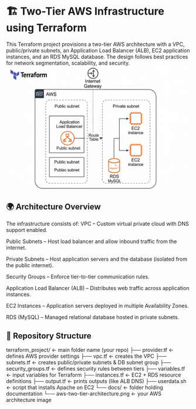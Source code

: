 # 🏗️ Two-Tier AWS Infrastructure using Terraform

This Terraform project provisions a two-tier AWS architecture with a VPC, public/private subnets, an Application Load Balancer (ALB), EC2 application instances, and an RDS MySQL database.
The design follows best practices for network segmentation, scalability, and security.
![AWS Two-Tier Terraform Architecture](aws-two-tier-architecture.png)

## 🌍 Architecture Overview

The infrastructure consists of:
VPC – Custom virtual private cloud with DNS support enabled.

Public Subnets – Host load balancer and allow inbound traffic from the internet.

Private Subnets – Host application servers and the database (isolated from the public internet).

Security Groups – Enforce tier-to-tier communication rules.

Application Load Balancer (ALB) – Distributes web traffic across application instances.

EC2 Instances – Application servers deployed in multiple Availability Zones.

RDS (MySQL) – Managed relational database hosted in private subnets.

## 📂 Repository Structure
terraform_project/              ← main folder name (your repo)
├── provider.tf                 ← defines AWS provider settings
├── vpc.tf                      ← creates the VPC
├── subnets.tf                  ← creates public/private subnets & DB subnet group
├── security_groups.tf          ← defines security rules between tiers
├── variables.tf                ← input variables for Terraform
├── instances.tf                ← EC2 + RDS resource definitions
├── output.tf                   ← prints outputs (like ALB DNS)
├── userdata.sh                 ← script that installs Apache on EC2
└── docs/                       ← folder holding documentation
    └── aws-two-tier-architecture.png ← your AWS architecture image

